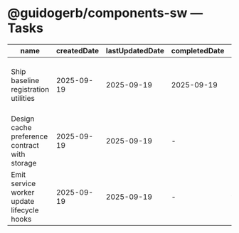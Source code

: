 # @guidogerb/components-sw — Tasks

| name                                          | createdDate | lastUpdatedDate | completedDate | status      | description                                                                                                          |
| --------------------------------------------- | ----------- | --------------- | ------------- | ----------- | -------------------------------------------------------------------------------------------------------------------- |
| Ship baseline registration utilities          | 2025-09-19  | 2025-09-19      | 2025-09-19    | complete    | Released lightweight `registerSW` and `unregisterSW` helpers that safely no-op when service workers are unavailable. |
| Design cache preference contract with storage | 2025-09-19  | 2025-09-19      | -             | in progress | Define how `@guidogerb/components-storage` communicates asset/API cache toggles so the worker can react at runtime.  |
| Emit service worker update lifecycle hooks    | 2025-09-19  | 2025-09-19      | -             | todo        | Surface events/promises that let apps prompt users about refreshed assets once a new worker installs.                |
